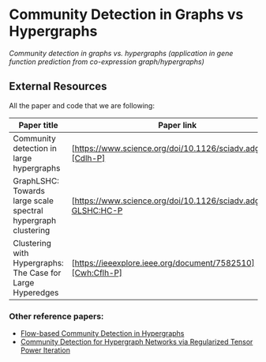 
# Community Detection in Graphs vs Hypergraphs

_Community detection in graphs vs. hypergraphs (application in gene function prediction from co-expression graph/hypergraphs)_

## External Resources

All the paper and code that we are following:

| Paper title                              | Paper link                                                   | Github/code    |
| ---------------------------------------- | ------------------------------------------------------------ | -------------- |
| Community detection in large hypergraphs | [https://www.science.org/doi/10.1126/sciadv.adg9159][Cdlh-P] | [Code][cdlh-C] |
| GraphLSHC: Towards large scale spectral hypergraph clustering | [https://www.science.org/doi/10.1126/sciadv.adg9159] [GLSHC:HC-P] | [Code][GLSHC:HC-C] |
| Clustering with Hypergraphs: The Case for Large Hyperedges | [https://ieeexplore.ieee.org/document/7582510][Cwh:Cflh-P] |  |

### Other reference papers:

- [Flow-based Community Detection in
  Hypergraphs][Fbcdh-P]
- [Community Detection for Hypergraph Networks via
  Regularized Tensor Power Iteration
  ][Cdhnrtpi-P]

[Cdlh-P]: https://www.science.org/doi/10.1126/sciadv.adg9159
[Cdlh-C]: https://github.com/nickruggeri/Hy-MMSBM
[Fbcdh-P]: https://arxiv.org/pdf/2105.04389.pdf
[Cdhnrtpi-P]: https://arxiv.org/pdf/1909.06503.pdf
[Cwh:Cflh-P]: https://ieeexplore.ieee.org/document/7582510
[GLSHC:HC-P]: https://www.sciencedirect.com/science/article/abs/pii/S0020025520306824
[GLSHC:HC-C]: https://github.com/SubaiDeng/LSSHC_matlab
